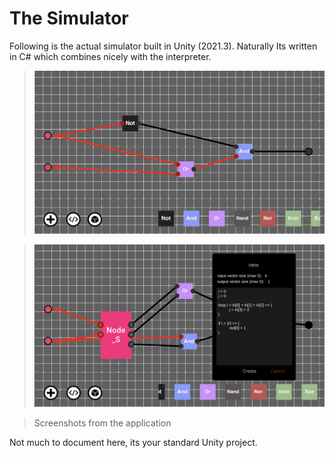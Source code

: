 # The Simulator
Following is the actual simulator built in Unity (2021.3). Naturally Its written in C# which combines nicely with the interpreter.
> <img src="Sreenshots/1.png" width="700"/>

> <img src="Sreenshots/2.png" width="700"/>

> Screenshots from the application

Not much to document here, its your standard Unity project.
